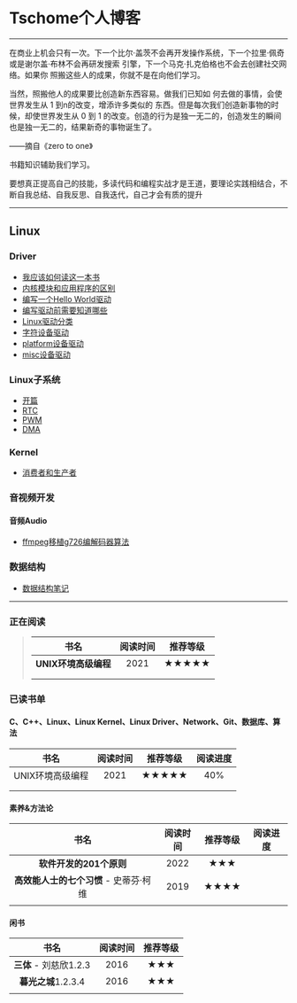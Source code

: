 # Tschome个人博客

------

在商业上机会只有一次。下一个比尔·盖茨不会再开发操作系统，下一个拉里·佩奇或是谢尔盖·布林不会再研发搜索 引擎，下一个马克·扎克伯格也不会去创建社交网络。如果你 照搬这些人的成果，你就不是在向他们学习。

当然，照搬他人的成果要比创造新东西容易。做我们已知如 何去做的事情，会使世界发生从 1 到n的改变，增添许多类似的 东西。但是每次我们创造新事物的时候，却使世界发生从 0 到 1 的改变。创造的行为是独一无二的，创造发生的瞬间也是独一无二的，结果新奇的事物诞生了。

——摘自《zero to one》



书籍知识辅助我们学习。

要想真正提高自己的技能，多读代码和编程实战才是王道，要理论实践相结合，不断自我总结、自我反思、自我迭代，自己才会有质的提升

------

## Linux





### Driver

- [我应该如何读这一本书](https://github.com/Tschome/CodeGuide/blob/master/md/linux/driver/2022-08-09-%E8%AE%BE%E5%A4%87%E9%A9%B1%E5%8A%A8%20%C2%B7%20%E5%BC%80%E7%AF%87%E3%80%8A%E6%88%91%E5%BA%94%E8%AF%A5%E5%A6%82%E4%BD%95%E8%AF%BB%E8%BF%99%E4%B8%80%E6%9C%AC%E4%B9%A6%E3%80%8B.md)
- [内核模块和应用程序的区别](https://github.com/Tschome/CodeGuide/blob/master/md/linux/driver/2022-08-09-%E8%AE%BE%E5%A4%87%E9%A9%B1%E5%8A%A8%20%C2%B7%20%E7%AC%AC1%E7%AF%87%E3%80%8A%E5%86%85%E6%A0%B8%E6%A8%A1%E5%9D%97%E4%B8%8E%E5%BA%94%E7%94%A8%E7%A8%8B%E5%BA%8F%E7%9A%84%E5%8C%BA%E5%88%AB%E3%80%8B.md)
- [编写一个Hello World驱动](https://github.com/Tschome/CodeGuide/blob/master/md/linux/driver/2022-08-09-%E8%AE%BE%E5%A4%87%E9%A9%B1%E5%8A%A8%20%C2%B7%20%E7%AC%AC2%E7%AF%87%E3%80%8A%E7%BC%96%E5%86%99%E4%B8%80%E4%B8%AAHello%20world%E9%A9%B1%E5%8A%A8%E3%80%8B.md)
- [编写驱动前需要知道哪些](https://github.com/Tschome/CodeGuide/blob/master/md/linux/driver/2022-08-10-%E8%AE%BE%E5%A4%87%E9%A9%B1%E5%8A%A8%20%C2%B7%20%E7%AC%AC3%E7%AF%87%E3%80%8A%E7%BC%96%E5%86%99%E9%A9%B1%E5%8A%A8%E5%89%8D%E5%BA%94%E8%AF%A5%E7%9F%A5%E9%81%93%E5%93%AA%E4%BA%9B%E5%91%A2%E3%80%8B.md)
- [Linux驱动分类](https://github.com/Tschome/CodeGuide/blob/master/md/linux/driver/2022-08-12-%E8%AE%BE%E5%A4%87%E9%A9%B1%E5%8A%A8%20%C2%B7%20%E7%AC%AC5%E7%AF%87%E3%80%8ALinux%E9%A9%B1%E5%8A%A8%E5%88%86%E7%B1%BB%E3%80%8B.md)
- [字符设备驱动](https://github.com/Tschome/CodeGuide/blob/master/md/linux/driver/2022-08-15-%E8%AE%BE%E5%A4%87%E9%A9%B1%E5%8A%A8%20%C2%B7%20%E7%AC%AC6%E7%AF%87%E3%80%8A%E5%AD%97%E7%AC%A6%E8%AE%BE%E5%A4%87%E3%80%8B.md)
- [platform设备驱动](https://github.com/Tschome/CodeGuide/blob/master/md/linux/driver/2022-08-17-%E8%AE%BE%E5%A4%87%E9%A9%B1%E5%8A%A8%20%C2%B7%20%E7%AC%AC7%E7%AF%87%E3%80%8Aplatform%E8%AE%BE%E5%A4%87%E9%A9%B1%E5%8A%A8%E3%80%8B.md)
- [misc设备驱动](https://github.com/Tschome/CodeGuide/blob/master/md/linux/driver/2022-08-17-%E8%AE%BE%E5%A4%87%E9%A9%B1%E5%8A%A8%20%C2%B7%20%E7%AC%AC8%E7%AF%87%E3%80%8Amisc%E8%AE%BE%E5%A4%87%E9%A9%B1%E5%8A%A8%E2%80%94platform%E8%AE%BE%E5%A4%87%E9%A9%B1%E5%8A%A8%E7%9A%84%E4%BC%B4%E9%9A%8F%E8%80%85%E3%80%8B.md)

### Linux子系统


- [开篇](https://github.com/Tschome/CodeGuide/blob/master/md/linux/kernel/2022-09-16-linux%E5%AD%90%E7%B3%BB%E7%BB%9F%20%C2%B7%20%E5%BC%80%E7%AF%87.md)
- [RTC](https://github.com/Tschome/CodeGuide/blob/master/md/linux/kernel/2022-09-17-linux%E5%AD%90%E7%B3%BB%E7%BB%9F%20%C2%B7%20RTC.md)
- [PWM](https://github.com/Tschome/CodeGuide/blob/master/md/linux/kernel/2022-09-18-linux%E5%AD%90%E7%B3%BB%E7%BB%9F%20%C2%B7%20PWM.md)
- [DMA](https://github.com/Tschome/CodeGuide/blob/master/md/linux/kernel/2022-09-20-linux%E5%AD%90%E7%B3%BB%E7%BB%9F%20%C2%B7%20DMA.md)

### Kernel

- [消费者和生产者](https://github.com/Tschome/CodeGuide/blob/master/md/linux/kernel/2022-09-19-%E5%86%85%E6%A0%B8%20%C2%B7%20%E6%B6%88%E8%B4%B9%E8%80%85%E4%B8%8E%E7%94%9F%E4%BA%A7%E8%80%85.md)



### 音视频开发

#### 音频Audio

- [ffmpeg移植g726编解码器算法](https://github.com/Tschome/g726_ffmpeg)





### 数据结构

- [数据结构笔记](https://github.com/Tschome/CodeGuide/blob/master/md/datastruct/%E6%95%B0%E6%8D%AE%E7%BB%93%E6%9E%84%E7%AC%94%E8%AE%B0.md)

------

### 正在阅读

> |         书名         | 阅读时间 | 推荐等级 |
> | :------------------: | :------: | :------: |
> | **UNIX环境高级编程** |   2021   |  ★★★★★   |
> |                      |          |          |
> |                      |          |          |
>



### 已读书单

#### C、C++、Linux、Linux Kernel、Linux Driver、Network、Git、数据库、算法

|       书名       | 阅读时间 | 推荐等级 | 阅读进度 |
| :--------------: | :------: | :------: | :------: |
| UNIX环境高级编程 |   2021   |  ★★★★★   |   40%    |
|                  |          |          |          |
|                  |          |          |          |

#### 素养&方法论

|                  书名                  | 阅读时间 | 推荐等级 | 阅读进度 |
| :------------------------------------: | :------: | :------: | :------: |
|        **软件开发的201个原则**         |   2022   |   ★★★    |          |
| **高效能人士的七个习惯** - 史蒂芬·柯维 |   2019   |   ★★★★   |          |
|                                        |          |          |          |

#### 闲书

|          书名          | 阅读时间 | 推荐等级 |
| :--------------------: | :------: | :------: |
| **三体** - 刘慈欣1.2.3 |   2016   |   ★★★    |
|  **暮光之城**1.2.3.4   |   2016   |   ★★★    |
|                        |          |          |


